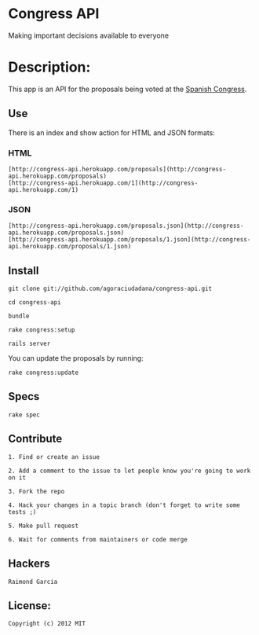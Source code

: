 # Congress API

Making important decisions available to everyone
  
# Description:

This app is an API for the proposals being voted at the [Spanish Congress](http://congreso.es).

## Use

There is an index and show action for HTML and JSON formats:
    
### HTML

    [http://congress-api.herokuapp.com/proposals](http://congress-api.herokuapp.com/proposals)
    [http://congress-api.herokuapp.com/1](http://congress-api.herokuapp.com/1)
    
### JSON

    [http://congress-api.herokuapp.com/proposals.json](http://congress-api.herokuapp.com/proposals.json)
    [http://congress-api.herokuapp.com/proposals/1.json](http://congress-api.herokuapp.com/proposals/1.json)

## Install

    git clone git://github.com/agoraciudadana/congress-api.git
    
    cd congress-api
    
    bundle
    
    rake congress:setup
    
    rails server

You can update the proposals by running:
    
    rake congress:update

## Specs

    rake spec

## Contribute

    1. Find or create an issue
        
    2. Add a comment to the issue to let people know you're going to work on it
        
    3. Fork the repo
        
    4. Hack your changes in a topic branch (don't forget to write some tests ;)
        
    5. Make pull request
        
    6. Wait for comments from maintainers or code merge

## Hackers

    Raimond Garcia

## License:

    Copyright (c) 2012 MIT

